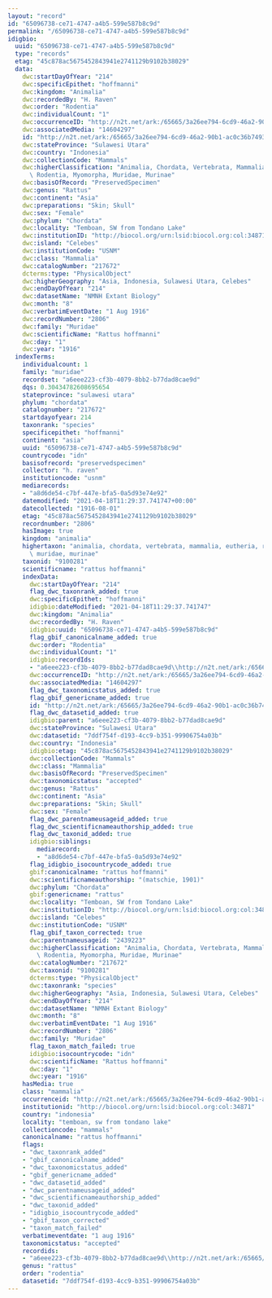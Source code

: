 ```yaml
---
layout: "record"
id: "65096738-ce71-4747-a4b5-599e587b8c9d"
permalink: "/65096738-ce71-4747-a4b5-599e587b8c9d"
idigbio:
  uuid: "65096738-ce71-4747-a4b5-599e587b8c9d"
  type: "records"
  etag: "45c878ac5675452843941e2741129b9102b38029"
  data:
    dwc:startDayOfYear: "214"
    dwc:specificEpithet: "hoffmanni"
    dwc:kingdom: "Animalia"
    dwc:recordedBy: "H. Raven"
    dwc:order: "Rodentia"
    dwc:individualCount: "1"
    dwc:occurrenceID: "http://n2t.net/ark:/65665/3a26ee794-6cd9-46a2-90b1-ac0c36b74936"
    dwc:associatedMedia: "14604297"
    id: "http://n2t.net/ark:/65665/3a26ee794-6cd9-46a2-90b1-ac0c36b74936"
    dwc:stateProvince: "Sulawesi Utara"
    dwc:country: "Indonesia"
    dwc:collectionCode: "Mammals"
    dwc:higherClassification: "Animalia, Chordata, Vertebrata, Mammalia, Eutheria,\
      \ Rodentia, Myomorpha, Muridae, Murinae"
    dwc:basisOfRecord: "PreservedSpecimen"
    dwc:genus: "Rattus"
    dwc:continent: "Asia"
    dwc:preparations: "Skin; Skull"
    dwc:sex: "Female"
    dwc:phylum: "Chordata"
    dwc:locality: "Temboan, SW from Tondano Lake"
    dwc:institutionID: "http://biocol.org/urn:lsid:biocol.org:col:34871"
    dwc:island: "Celebes"
    dwc:institutionCode: "USNM"
    dwc:class: "Mammalia"
    dwc:catalogNumber: "217672"
    dcterms:type: "PhysicalObject"
    dwc:higherGeography: "Asia, Indonesia, Sulawesi Utara, Celebes"
    dwc:endDayOfYear: "214"
    dwc:datasetName: "NMNH Extant Biology"
    dwc:month: "8"
    dwc:verbatimEventDate: "1 Aug 1916"
    dwc:recordNumber: "2806"
    dwc:family: "Muridae"
    dwc:scientificName: "Rattus hoffmanni"
    dwc:day: "1"
    dwc:year: "1916"
  indexTerms:
    individualcount: 1
    family: "muridae"
    recordset: "a6eee223-cf3b-4079-8bb2-b77dad8cae9d"
    dqs: 0.30434782608695654
    stateprovince: "sulawesi utara"
    phylum: "chordata"
    catalognumber: "217672"
    startdayofyear: 214
    taxonrank: "species"
    specificepithet: "hoffmanni"
    continent: "asia"
    uuid: "65096738-ce71-4747-a4b5-599e587b8c9d"
    countrycode: "idn"
    basisofrecord: "preservedspecimen"
    collector: "h. raven"
    institutioncode: "usnm"
    mediarecords:
    - "a8d6de54-c7bf-447e-bfa5-0a5d93e74e92"
    datemodified: "2021-04-18T11:29:37.741747+00:00"
    datecollected: "1916-08-01"
    etag: "45c878ac5675452843941e2741129b9102b38029"
    recordnumber: "2806"
    hasImage: true
    kingdom: "animalia"
    highertaxon: "animalia, chordata, vertebrata, mammalia, eutheria, rodentia, myomorpha,\
      \ muridae, murinae"
    taxonid: "9100281"
    scientificname: "rattus hoffmanni"
    indexData:
      dwc:startDayOfYear: "214"
      flag_dwc_taxonrank_added: true
      dwc:specificEpithet: "hoffmanni"
      idigbio:dateModified: "2021-04-18T11:29:37.741747"
      dwc:kingdom: "Animalia"
      dwc:recordedBy: "H. Raven"
      idigbio:uuid: "65096738-ce71-4747-a4b5-599e587b8c9d"
      flag_gbif_canonicalname_added: true
      dwc:order: "Rodentia"
      dwc:individualCount: "1"
      idigbio:recordIds:
      - "a6eee223-cf3b-4079-8bb2-b77dad8cae9d\\http://n2t.net/ark:/65665/3a26ee794-6cd9-46a2-90b1-ac0c36b74936"
      dwc:occurrenceID: "http://n2t.net/ark:/65665/3a26ee794-6cd9-46a2-90b1-ac0c36b74936"
      dwc:associatedMedia: "14604297"
      flag_dwc_taxonomicstatus_added: true
      flag_gbif_genericname_added: true
      id: "http://n2t.net/ark:/65665/3a26ee794-6cd9-46a2-90b1-ac0c36b74936"
      flag_dwc_datasetid_added: true
      idigbio:parent: "a6eee223-cf3b-4079-8bb2-b77dad8cae9d"
      dwc:stateProvince: "Sulawesi Utara"
      dwc:datasetid: "7ddf754f-d193-4cc9-b351-99906754a03b"
      dwc:country: "Indonesia"
      idigbio:etag: "45c878ac5675452843941e2741129b9102b38029"
      dwc:collectionCode: "Mammals"
      dwc:class: "Mammalia"
      dwc:basisOfRecord: "PreservedSpecimen"
      dwc:taxonomicstatus: "accepted"
      dwc:genus: "Rattus"
      dwc:continent: "Asia"
      dwc:preparations: "Skin; Skull"
      dwc:sex: "Female"
      flag_dwc_parentnameusageid_added: true
      flag_dwc_scientificnameauthorship_added: true
      flag_dwc_taxonid_added: true
      idigbio:siblings:
        mediarecord:
        - "a8d6de54-c7bf-447e-bfa5-0a5d93e74e92"
      flag_idigbio_isocountrycode_added: true
      gbif:canonicalname: "rattus hoffmanni"
      dwc:scientificnameauthorship: "(matschie, 1901)"
      dwc:phylum: "Chordata"
      gbif:genericname: "rattus"
      dwc:locality: "Temboan, SW from Tondano Lake"
      dwc:institutionID: "http://biocol.org/urn:lsid:biocol.org:col:34871"
      dwc:island: "Celebes"
      dwc:institutionCode: "USNM"
      flag_gbif_taxon_corrected: true
      dwc:parentnameusageid: "2439223"
      dwc:higherClassification: "Animalia, Chordata, Vertebrata, Mammalia, Eutheria,\
        \ Rodentia, Myomorpha, Muridae, Murinae"
      dwc:catalogNumber: "217672"
      dwc:taxonid: "9100281"
      dcterms:type: "PhysicalObject"
      dwc:taxonrank: "species"
      dwc:higherGeography: "Asia, Indonesia, Sulawesi Utara, Celebes"
      dwc:endDayOfYear: "214"
      dwc:datasetName: "NMNH Extant Biology"
      dwc:month: "8"
      dwc:verbatimEventDate: "1 Aug 1916"
      dwc:recordNumber: "2806"
      dwc:family: "Muridae"
      flag_taxon_match_failed: true
      idigbio:isocountrycode: "idn"
      dwc:scientificName: "Rattus hoffmanni"
      dwc:day: "1"
      dwc:year: "1916"
    hasMedia: true
    class: "mammalia"
    occurrenceid: "http://n2t.net/ark:/65665/3a26ee794-6cd9-46a2-90b1-ac0c36b74936"
    institutionid: "http://biocol.org/urn:lsid:biocol.org:col:34871"
    country: "indonesia"
    locality: "temboan, sw from tondano lake"
    collectioncode: "mammals"
    canonicalname: "rattus hoffmanni"
    flags:
    - "dwc_taxonrank_added"
    - "gbif_canonicalname_added"
    - "dwc_taxonomicstatus_added"
    - "gbif_genericname_added"
    - "dwc_datasetid_added"
    - "dwc_parentnameusageid_added"
    - "dwc_scientificnameauthorship_added"
    - "dwc_taxonid_added"
    - "idigbio_isocountrycode_added"
    - "gbif_taxon_corrected"
    - "taxon_match_failed"
    verbatimeventdate: "1 aug 1916"
    taxonomicstatus: "accepted"
    recordids:
    - "a6eee223-cf3b-4079-8bb2-b77dad8cae9d\\http://n2t.net/ark:/65665/3a26ee794-6cd9-46a2-90b1-ac0c36b74936"
    genus: "rattus"
    order: "rodentia"
    datasetid: "7ddf754f-d193-4cc9-b351-99906754a03b"
---
```


